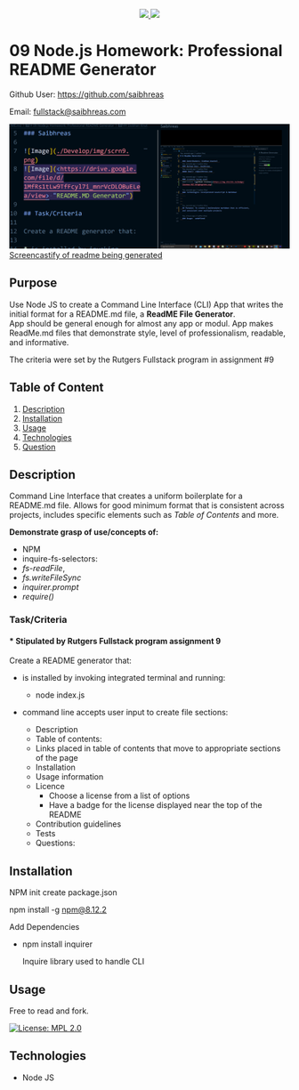 <p align='center'>
  <a href="https://github.com/saibhreas">
    <img src="https://img.shields.io/badge/GitHub-100000?style=flat&logo=github&logoColor=white">
  </a>
  
  <a href='https://www.linkedin.com/in/siobhanknuttel'>
      <img src='https://img.shields.io/badge/LinkedIn-blue?style=flat&logo=linkedin&labelColor=blue'>
  </a>
</p>


# 09 Node.js Homework: Professional README Generator

Github User: https://github.com/saibhreas

Email: fullstack@saibhreas.com

![Screenshot](./Develop/img/scrn2.png)
[Screencastify of readme being generated](https://drive.google.com/file/d/1MfRs1tLw9TfFcyl7i_mnrVcDLOBuELea/view)


## Purpose

Use Node JS to create a Command Line Interface (CLI) App that writes the initial format for a README.md file, a **ReadME File Generator**.  
App should be general enough for almost any app or modul.  App makes ReadMe.md files that demonstrate style, level of professionalism, readable, and informative.

The criteria were set by the Rutgers Fullstack program in assignment #9

## Table of Content
  
  1. [Description](#description)
  2. [Installation](#installation)
  3. [Usage](#usage)
  4. [Technologies](#technologies)
  5. [Question](#questions)
  
  
## Description

 Command Line Interface that creates a uniform boilerplate for a README.md file.  Allows for good minimum format that is consistent across projects, includes specific elements such as *Table of Contents* and more.

**Demonstrate grasp of use/concepts of:**
  * NPM
  * inquire-fs-selectors:
  * *fs-readFile*,  
  * *fs.writeFileSync*  
  * *inquirer.prompt*  
  * *require()*

### Task/Criteria

#### * Stipulated by Rutgers Fullstack program assignment 9

Create a README generator that:

* is installed by invoking integrated terminal and running:
  * node index.js

* command line accepts user input to create file sections:
  * Description
  * Table of contents:  
  * Links placed in table of contents that move to appropriate sections of the page  
  * Installation  
  * Usage information
  * Licence  
    * Choose a license from a list of options
    * Have a badge for the license displayed near the top of the README
  * Contribution guidelines
  * Tests
  * Questions:

## Installation

NPM init create package.json

npm install -g npm@8.12.2


Add Dependencies

  * npm install inquirer
  
    Inquire library used to handle CLI

## Usage

Free to read and fork. 

[![License: MPL 2.0](https://img.shields.io/badge/License-MPL%202.0-brightgreen.svg)](https://opensource.org/licenses/MPL-2.0)

## Technologies

  * Node JS
